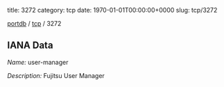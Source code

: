 title: 3272
category: tcp
date: 1970-01-01T00:00:00+0000
slug: tcp/3272

[portdb](/) / [tcp](/category/tcp.html) / 3272


## IANA Data

_Name:_ user-manager

_Description:_ Fujitsu User Manager

